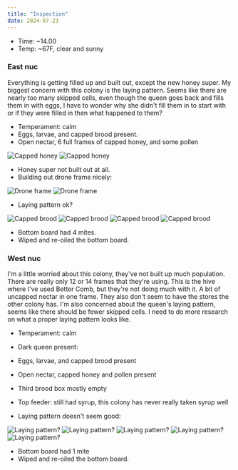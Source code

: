 ```yaml
---
title: "Inspection"
date: 2024-07-23
---
```



- Time: ~14.00
- Temp: ~67F, clear and sunny

### East nuc

Everything is getting filled up and built out, except the new honey super. My
biggest concern with this colony is the laying pattern. Seems like there are
nearly too many skipped cells, even though the queen goes back and fills them in
with eggs, I have to wonder why she didn't fill them in to start with or if they
were filled in then what happened to them?

- Temperament: calm
- Eggs, larvae, and capped brood present.
- Open nectar, 6 full frames of capped honey, and some pollen

![Capped honey](/WoodlandWizardBees/assets/images/IMG_6135.jpg)
![Capped honey](/WoodlandWizardBees/assets/images/IMG_6136.jpg)

- Honey super not built out at all.
- Building out drone frame nicely:

![Drone frame](/WoodlandWizardBees/assets/images/IMG_6126.jpg)
![Drone frame](/WoodlandWizardBees/assets/images/IMG_6128.jpg)

- Laying pattern ok?

![Capped brood](/WoodlandWizardBees/assets/images/IMG_6144.jpg)
![Capped brood](/WoodlandWizardBees/assets/images/IMG_6146.jpg)
![Capped brood](/WoodlandWizardBees/assets/images/IMG_6147.jpg)
![Capped brood](/WoodlandWizardBees/assets/images/IMG_6150.jpg)


- Bottom board had 4 mites.
- Wiped and re-oiled the bottom board.

### West nuc

I'm a little worried about this colony, they've not built up much population.
There are really only 12 or 14 frames that they're using. This is the hive
where I've used Better Comb, but they're not doing much with it. A bit of uncapped
nectar in one frame. They also don't seem to have the stores the other colony has.
I'm also concerned about the queen's laying pattern, seems like there should be
fewer skipped cells. I need to do more research on what a proper laying pattern
looks like.


- Temperament: calm
- Dark queen present:
- Eggs, larvae, and capped brood present
- Open nectar, capped honey and pollen present
- Third brood box mostly empty
- Top feeder: still had syrup, this colony has never really taken syrup well

- Laying pattern doesn't seem good:

![Laying pattern?](/WoodlandWizardBees/assets/images/IMG_6159.jpg)
![Laying pattern?](/WoodlandWizardBees/assets/images/IMG_6160.jpg)
![Laying pattern?](/WoodlandWizardBees/assets/images/IMG_6161.jpg)
![Laying pattern?](/WoodlandWizardBees/assets/images/IMG_6162.jpg)
![Laying pattern?](/WoodlandWizardBees/assets/images/IMG_6163.jpg)


- Bottom board had 1 mite
- Wiped and re-oiled the bottom board.

